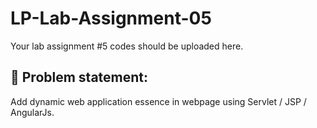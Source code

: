 # LP-Lab-Assignment-05
Your lab assignment #5 codes should be uploaded here. 
## 🔹 Problem statement: 
Add dynamic web application essence in webpage using Servlet / JSP / AngularJs.
